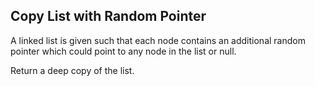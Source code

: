 ## Copy List with Random Pointer

A linked list is given such that each node contains an additional random pointer which could point to any node in the list or null.

Return a deep copy of the list.